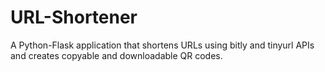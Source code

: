 # URL-Shortener
A Python-Flask application that shortens URLs using bitly and tinyurl APIs and creates copyable and downloadable QR codes.